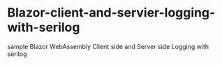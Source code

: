 # Blazor-client-and-servier-logging-with-serilog
sample Blazor WebAssembly Client side and Server side Logging with serilog
